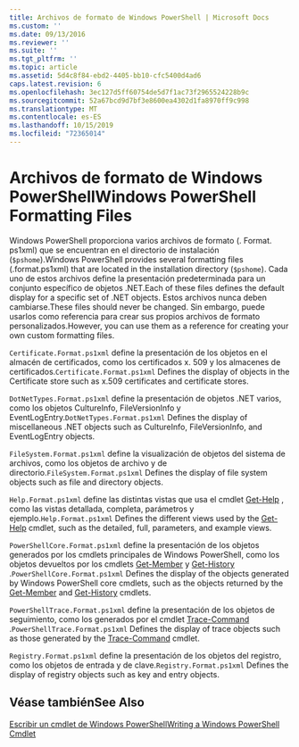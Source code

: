 ```yaml
---
title: Archivos de formato de Windows PowerShell | Microsoft Docs
ms.custom: ''
ms.date: 09/13/2016
ms.reviewer: ''
ms.suite: ''
ms.tgt_pltfrm: ''
ms.topic: article
ms.assetid: 5d4c8f84-ebd2-4405-bb10-cfc5400d4ad6
caps.latest.revision: 6
ms.openlocfilehash: 3ec127d5ff60754de5d7f1ac73f2965524228b9c
ms.sourcegitcommit: 52a67bcd9d7bf3e8600ea4302d1fa8970ff9c998
ms.translationtype: MT
ms.contentlocale: es-ES
ms.lasthandoff: 10/15/2019
ms.locfileid: "72365014"
---
```

# <a name="windows-powershell-formatting-files"></a><span data-ttu-id="72bf9-102">Archivos de formato de Windows PowerShell</span><span class="sxs-lookup"><span data-stu-id="72bf9-102">Windows PowerShell Formatting Files</span></span>

<span data-ttu-id="72bf9-103">Windows PowerShell proporciona varios archivos de formato (. Format. ps1xml) que se encuentran en el directorio de instalación (`$pshome`).</span><span class="sxs-lookup"><span data-stu-id="72bf9-103">Windows PowerShell provides several formatting files (.format.ps1xml) that are located in the installation directory (`$pshome`).</span></span> <span data-ttu-id="72bf9-104">Cada uno de estos archivos define la presentación predeterminada para un conjunto específico de objetos .NET.</span><span class="sxs-lookup"><span data-stu-id="72bf9-104">Each of these files defines the default display for a specific set of .NET objects.</span></span> <span data-ttu-id="72bf9-105">Estos archivos nunca deben cambiarse.</span><span class="sxs-lookup"><span data-stu-id="72bf9-105">These files should never be changed.</span></span> <span data-ttu-id="72bf9-106">Sin embargo, puede usarlos como referencia para crear sus propios archivos de formato personalizados.</span><span class="sxs-lookup"><span data-stu-id="72bf9-106">However, you can use them as a reference for creating your own custom formatting files.</span></span>

<span data-ttu-id="72bf9-107">`Certificate.Format.ps1xml` define la presentación de los objetos en el almacén de certificados, como los certificados x. 509 y los almacenes de certificados.</span><span class="sxs-lookup"><span data-stu-id="72bf9-107">`Certificate.Format.ps1xml` Defines the display of objects in the Certificate store such as x.509 certificates and certificate stores.</span></span>

<span data-ttu-id="72bf9-108">`DotNetTypes.Format.ps1xml` define la presentación de objetos .NET varios, como los objetos CultureInfo, FileVersionInfo y EventLogEntry.</span><span class="sxs-lookup"><span data-stu-id="72bf9-108">`DotNetTypes.Format.ps1xml` Defines the display of miscellaneous .NET objects such as CultureInfo, FileVersionInfo, and EventLogEntry objects.</span></span>

<span data-ttu-id="72bf9-109">`FileSystem.Format.ps1xml` define la visualización de objetos del sistema de archivos, como los objetos de archivo y de directorio.</span><span class="sxs-lookup"><span data-stu-id="72bf9-109">`FileSystem.Format.ps1xml` Defines the display of file system objects such as file and directory objects.</span></span>

<span data-ttu-id="72bf9-110">`Help.Format.ps1xml` define las distintas vistas que usa el cmdlet [Get-Help](/powershell/module/Microsoft.PowerShell.Core/Get-Help) , como las vistas detallada, completa, parámetros y ejemplo.</span><span class="sxs-lookup"><span data-stu-id="72bf9-110">`Help.Format.ps1xml` Defines the different views used by the [Get-Help](/powershell/module/Microsoft.PowerShell.Core/Get-Help) cmdlet, such as the detailed, full, parameters, and example views.</span></span>

<span data-ttu-id="72bf9-111">`PowerShellCore.Format.ps1xml` define la presentación de los objetos generados por los cmdlets principales de Windows PowerShell, como los objetos devueltos por los cmdlets [Get-Member](/powershell/module/Microsoft.PowerShell.Utility/Get-Member) y [Get-History](/powershell/module/Microsoft.PowerShell.Core/Get-History) .</span><span class="sxs-lookup"><span data-stu-id="72bf9-111">`PowerShellCore.Format.ps1xml` Defines the display of the objects generated by Windows PowerShell core cmdlets, such as the objects returned by the [Get-Member](/powershell/module/Microsoft.PowerShell.Utility/Get-Member) and [Get-History](/powershell/module/Microsoft.PowerShell.Core/Get-History) cmdlets.</span></span>

<span data-ttu-id="72bf9-112">`PowerShellTrace.Format.ps1xml` define la presentación de los objetos de seguimiento, como los generados por el cmdlet [Trace-Command](/powershell/module/Microsoft.PowerShell.Utility/Trace-Command) .</span><span class="sxs-lookup"><span data-stu-id="72bf9-112">`PowerShellTrace.Format.ps1xml` Defines the display of trace objects such as those generated by the [Trace-Command](/powershell/module/Microsoft.PowerShell.Utility/Trace-Command) cmdlet.</span></span>

<span data-ttu-id="72bf9-113">`Registry.Format.ps1xml` define la presentación de los objetos del registro, como los objetos de entrada y de clave.</span><span class="sxs-lookup"><span data-stu-id="72bf9-113">`Registry.Format.ps1xml` Defines the display of registry objects such as key and entry objects.</span></span>

## <a name="see-also"></a><span data-ttu-id="72bf9-114">Véase también</span><span class="sxs-lookup"><span data-stu-id="72bf9-114">See Also</span></span>

[<span data-ttu-id="72bf9-115">Escribir un cmdlet de Windows PowerShell</span><span class="sxs-lookup"><span data-stu-id="72bf9-115">Writing a Windows PowerShell Cmdlet</span></span>](../cmdlet/writing-a-windows-powershell-cmdlet.md)
